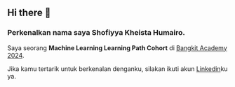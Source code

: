 ## Hi there 👋

### Perkenalkan nama saya **Shofiyya Kheista Humairo**.

Saya seorang **Machine Learning Learning Path Cohort** di [Bangkit Academy 2024](https://grow.google/intl/id_id/bangkit/?tab=machine-learning).<br>

Jika kamu tertarik untuk berkenalan denganku, silakan ikuti akun [Linkedin](https://www.linkedin.com/in/shofiyyakheistahumairo/)ku ya.
<!--
**shofikheiro/shofikheiro** is a ✨ _special_ ✨ repository because its `README.md` (this file) appears on your GitHub profile.

Here are some ideas to get you started:

- 🔭 I’m currently working on ...
- 🌱 I’m currently learning ...
- 👯 I’m looking to collaborate on ...
- 🤔 I’m looking for help with ...
- 💬 Ask me about ...
- 📫 How to reach me: ...
- 😄 Pronouns: ...
- ⚡ Fun fact: ...
-->
